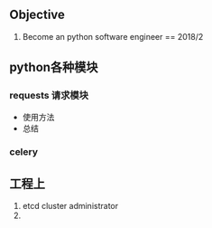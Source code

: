 ## Objective
1. Become an python software engineer == 2018/2

## python各种模块
### requests 请求模块
* 使用方法
* 总结
### celery


## 工程上

1. etcd cluster administrator
2. 


